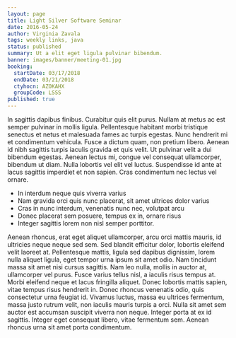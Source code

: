 ```yaml
---
layout: page
title: Light Silver Software Seminar
date: 2016-05-24
author: Virginia Zavala
tags: weekly links, java
status: published
summary: Ut a elit eget ligula pulvinar bibendum.
banner: images/banner/meeting-01.jpg
booking:
  startDate: 03/17/2018
  endDate: 03/21/2018
  ctyhocn: AZOKAHX
  groupCode: LSSS
published: true
---
```

In sagittis dapibus finibus. Curabitur quis elit purus. Nullam at metus ac est semper pulvinar in mollis ligula. Pellentesque habitant morbi tristique senectus et netus et malesuada fames ac turpis egestas. Nunc hendrerit mi et condimentum vehicula. Fusce a dictum quam, non pretium libero. Aenean id nibh sagittis turpis iaculis gravida et quis velit. Ut pulvinar velit a dui bibendum egestas. Aenean lectus mi, congue vel consequat ullamcorper, bibendum ut diam. Nulla lobortis vel elit vel luctus. Suspendisse id ante at lacus sagittis imperdiet et non sapien. Cras condimentum nec lectus vel ornare.

* In interdum neque quis viverra varius
* Nam gravida orci quis nunc placerat, sit amet ultrices dolor varius
* Cras in nunc interdum, venenatis nunc nec, volutpat arcu
* Donec placerat sem posuere, tempus ex in, ornare risus
* Integer sagittis lorem non nisl semper porttitor.

Aenean rhoncus, erat eget aliquet ullamcorper, arcu orci mattis mauris, id ultricies neque neque sed sem. Sed blandit efficitur dolor, lobortis eleifend velit laoreet at. Pellentesque mattis, ligula sed dapibus dignissim, lorem nulla aliquet ligula, eget tempor urna ipsum sit amet odio. Nam tincidunt massa sit amet nisi cursus sagittis. Nam leo nulla, mollis in auctor at, ullamcorper vel purus. Fusce varius tellus nisl, a iaculis risus tempus at. Morbi eleifend neque et lacus fringilla aliquet. Donec lobortis mattis sapien, vitae tempus risus hendrerit in. Donec rhoncus venenatis odio, quis consectetur urna feugiat id. Vivamus luctus, massa eu ultrices fermentum, massa justo rutrum velit, non iaculis mauris turpis a orci. Nulla sit amet sem auctor est accumsan suscipit viverra non neque. Integer porta at ex id sagittis. Integer eget consequat libero, vitae fermentum sem. Aenean rhoncus urna sit amet porta condimentum.

